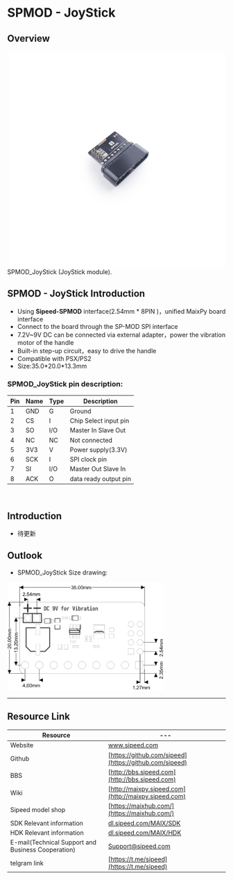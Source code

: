 # SPMOD - JoyStick


## Overview

<img src="../../assets/spmod/spmod_joystick/sp_joystick.png" align="right" width="" height="500" />

SPMOD_JoyStick (JoyStick module).

## SPMOD - JoyStick Introduction

- Using **Sipeed-SPMOD** interface(2.54mm * 8PIN )，unified MaixPy board interface
- Connect to the board through the SP-MOD SPI interface
- 7.2V~9V DC can be connected via external adapter，power the vibration motor of the handle
- Built-in step-up circuit，easy to drive the handle
- Compatible with PSX/PS2
- Size:35.0\*20.0\*13.3mm


###  SPMOD_JoyStick pin description:

| Pin  | Name | Type  | Description  |
| -------- | -------- | ---- | ---------- |
| 1 | GND | G | Ground |
| 2 | CS | I | Chip Select input pin |
| 3 | SO | I/O | Master In Slave Out |
| 4 | NC | NC | Not connected |
| 5 | 3V3 | V | Power supply(3.3V) |
| 6 | SCK | I | SPI clock pin |
| 7 | SI | I/O | Master Out Slave In |
| 8 | ACK | O | data ready output pin |

<img src="" width="500" />


## Introduction

- 待更新

## Outlook

- SPMOD_JoyStick Size drawing:

<img src="../../assets/spmod/spmod_joystick/sipeed_spmod_joystick.png" height="250" />

-----

## Resource Link

| Resource | --- |
| --- | --- |
| Website | www.sipeed.com |
| Github | [https://github.com/sipeed](https://github.com/sipeed) |
| BBS | [http://bbs.sipeed.com](http://bbs.sipeed.com) |
| Wiki | [http://maixpy.sipeed.com](http://maixpy.sipeed.com) |
| Sipeed model shop | [https://maixhub.com/](https://maixhub.com/) |
| SDK Relevant information | [dl.sipeed.com/MAIX/SDK](dl.sipeed.com/MAIX/SDK) |
| HDK Relevant information | [dl.sipeed.com/MAIX/HDK](dl.sipeed.com/MAIX/HDK) |
| E-mail(Technical Support and Business Cooperation) | [Support@sipeed.com](mailto:support@sipeed.com) |
| telgram link | [https://t.me/sipeed](https://t.me/sipeed) |